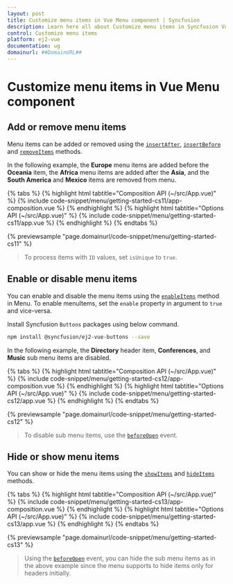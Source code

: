 ```yaml
---
layout: post
title: Customize menu items in Vue Menu component | Syncfusion
description: Learn here all about Customize menu items in Syncfusion Vue Menu component of Syncfusion Essential JS 2 and more.
control: Customize menu items 
platform: ej2-vue
documentation: ug
domainurl: ##DomainURL##
---
```


# Customize menu items in Vue Menu component

## Add or remove menu items

Menu items can be added or removed using the [`insertAfter`](https://ej2.syncfusion.com/vue/documentation/api/menu#insertafter), [`insertBefore`](https://ej2.syncfusion.com/vue/documentation/api/menu#insertbefore) and [`removeItems`](https://ej2.syncfusion.com/vue/documentation/api/menu#removeitems) methods.

In the following example, the **Europe** menu items are added before the **Oceania** item, the **Africa** menu items are added after the **Asia**, and the **South America** and **Mexico** items are removed from menu.

{% tabs %}
{% highlight html tabtitle="Composition API (~/src/App.vue)" %}
{% include code-snippet/menu/getting-started-cs11/app-composition.vue %}
{% endhighlight %}
{% highlight html tabtitle="Options API (~/src/App.vue)" %}
{% include code-snippet/menu/getting-started-cs11/app.vue %}
{% endhighlight %}
{% endtabs %}
        
{% previewsample "page.domainurl/code-snippet/menu/getting-started-cs11" %}

> To process items with `ID` values, set `isUnique` to `true`.

## Enable or disable menu items

You can enable and disable the menu items using the [`enableItems`](https://ej2.syncfusion.com/vue/documentation/api/menu#enableitems) method in Menu. To enable menuItems, set the `enable` property in argument to `true` and vice-versa.

Install Syncfusion `Buttons` packages using below command.

```bash
npm install @syncfusion/ej2-vue-buttons --save
```

In the following example, the **Directory** header item, **Conferences**, and **Music** sub menu items are disabled.

{% tabs %}
{% highlight html tabtitle="Composition API (~/src/App.vue)" %}
{% include code-snippet/menu/getting-started-cs12/app-composition.vue %}
{% endhighlight %}
{% highlight html tabtitle="Options API (~/src/App.vue)" %}
{% include code-snippet/menu/getting-started-cs12/app.vue %}
{% endhighlight %}
{% endtabs %}
        
{% previewsample "page.domainurl/code-snippet/menu/getting-started-cs12" %}

> To disable sub menu items, use the [`beforeOpen`](https://ej2.syncfusion.com/vue/documentation/api/menu#beforeopen) event.

## Hide or show menu items

You can show or hide the menu items using the [`showItems`](https://ej2.syncfusion.com/vue/documentation/api/menu#showitems) and [`hideItems`](https://ej2.syncfusion.com/vue/documentation/api/menu#hideitems) methods.

{% tabs %}
{% highlight html tabtitle="Composition API (~/src/App.vue)" %}
{% include code-snippet/menu/getting-started-cs13/app-composition.vue %}
{% endhighlight %}
{% highlight html tabtitle="Options API (~/src/App.vue)" %}
{% include code-snippet/menu/getting-started-cs13/app.vue %}
{% endhighlight %}
{% endtabs %}
        
{% previewsample "page.domainurl/code-snippet/menu/getting-started-cs13" %}

> Using the [`beforeOpen`](https://ej2.syncfusion.com/vue/documentation/api/menu#beforeopen) event, you can hide the sub menu items as in the above example since the menu supports to hide items only for headers initially.